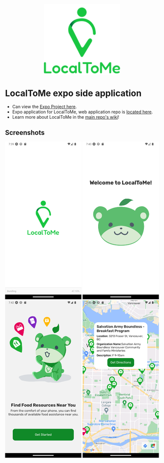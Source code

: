 <div align="center">
<img width="250" alt="local to me logo" src="/assets/block_logo.png"/>
</div>

# LocalToMe expo side application
* Can view the [Expo Project here](https://expo.dev/@localtome/LocalToMe).
* Expo application for LocalToMe, web application repo is [located here](https://github.com/phoenixlai833/LocalToMe).
* Learn more about LocalToMe in the [main repo's wiki](https://github.com/phoenixlai833/LocalToMe/wiki)!


## Screenshots

<div>
<img width="250" alt="local to me logo" src="/public/intro.png"/>
<img width="250" alt="loader animation screen" src="/public/loader.png"/>
</div>

<div>
<img width="250" alt="onboarding screen" src="/public/onboarding.png"/>
<img width="250" alt="map screen" src="/public/map.png"/>
</div>
